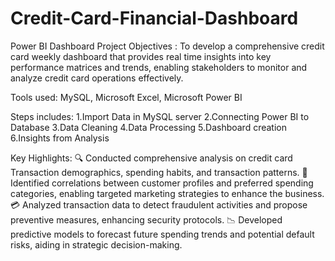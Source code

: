 # Credit-Card-Financial-Dashboard
Power BI Dashboard 
Project Objectives : To develop a comprehensive credit card weekly dashboard that provides real time insights into key performance matrices and trends, enabling stakeholders to monitor and analyze credit card operations effectively.

Tools used: MySQL, Microsoft Excel, Microsoft Power BI

Steps includes:
 1.Import Data in MySQL server
 2.Connecting Power BI to Database
 3.Data Cleaning
 4.Data Processing
 5.Dashboard creation
 6.Insights from Analysis

Key Highlights:
🔍 Conducted comprehensive analysis on credit card Transaction demographics, spending habits, and transaction patterns.
💼 Identified correlations between customer profiles and preferred spending categories, enabling targeted marketing strategies to enhance the business.
💳 Analyzed transaction data to detect fraudulent activities and propose preventive measures, enhancing security protocols.
📉 Developed predictive models to forecast future spending trends and potential default risks, aiding in strategic decision-making.




